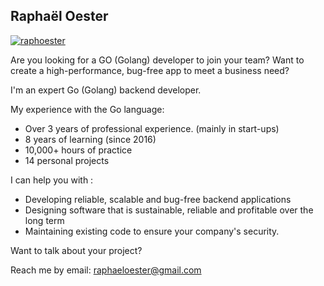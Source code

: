 ## Raphaël Oester

<p align="left"> <a href="https://github.com/ryo-ma/github-profile-trophy"><img src="https://github-profile-trophy.vercel.app/?username=raphoester" alt="raphoester" /></a> </p>

Are you looking for a GO (Golang) developer to join your team? 
Want to create a high-performance, bug-free app to meet a business need? 

I'm an expert Go (Golang) backend developer.

My experience with the Go language: 
- Over 3 years of professional experience. (mainly in start-ups)
- 8 years of learning (since 2016)
- 10,000+ hours of practice
- 14 personal projects 

<!--- [![Raphoester's GitHub stats](https://github-readme-stats.vercel.app/api?username=raphoester)](https://github.com/anuraghazra/github-readme-stats) -->


I can help you with : 
- Developing reliable, scalable and bug-free backend applications
- Designing software that is sustainable, reliable and profitable over the long term
- Maintaining existing code to ensure your company's security.

Want to talk about your project? 

Reach me by email: raphaeloester@gmail.com
